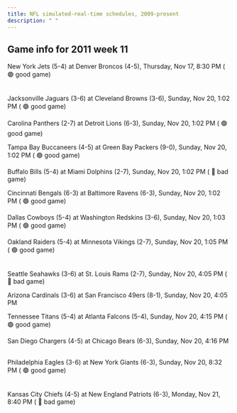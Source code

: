 ```yaml
---
title: NFL simulated-real-time schedules, 2009-present
description: " "
---
```


## Game info for 2011 week 11
New York Jets (5-4) at Denver Broncos (4-5), Thursday, Nov 17, 8:30 PM (	:green_circle: good game)

<br/>Jacksonville Jaguars (3-6) at Cleveland Browns (3-6), Sunday, Nov 20, 1:02 PM (	:green_circle: good game)

Carolina Panthers (2-7) at Detroit Lions (6-3), Sunday, Nov 20, 1:02 PM (	:green_circle: good game)

Tampa Bay Buccaneers (4-5) at Green Bay Packers (9-0), Sunday, Nov 20, 1:02 PM (	:green_circle: good game)

Buffalo Bills (5-4) at Miami Dolphins (2-7), Sunday, Nov 20, 1:02 PM (	:red_circle: bad game)

Cincinnati Bengals (6-3) at Baltimore Ravens (6-3), Sunday, Nov 20, 1:02 PM (	:green_circle: good game)

Dallas Cowboys (5-4) at Washington Redskins (3-6), Sunday, Nov 20, 1:03 PM (	:green_circle: good game)

Oakland Raiders (5-4) at Minnesota Vikings (2-7), Sunday, Nov 20, 1:05 PM (	:green_circle: good game)

<br/>Seattle Seahawks (3-6) at St. Louis Rams (2-7), Sunday, Nov 20, 4:05 PM (	:red_circle: bad game)

Arizona Cardinals (3-6) at San Francisco 49ers (8-1), Sunday, Nov 20, 4:05 PM

Tennessee Titans (5-4) at Atlanta Falcons (5-4), Sunday, Nov 20, 4:15 PM (	:green_circle: good game)

San Diego Chargers (4-5) at Chicago Bears (6-3), Sunday, Nov 20, 4:16 PM

<br/>Philadelphia Eagles (3-6) at New York Giants (6-3), Sunday, Nov 20, 8:32 PM (	:green_circle: good game)

<br/>Kansas City Chiefs (4-5) at New England Patriots (6-3), Monday, Nov 21, 8:40 PM (	:red_circle: bad game)

